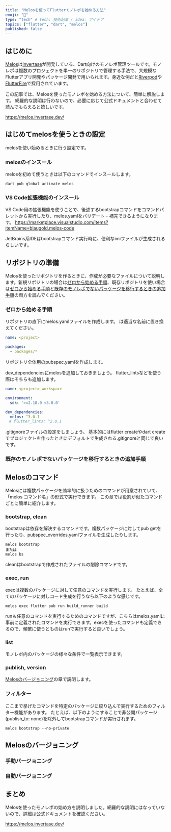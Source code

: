 ```yaml
---
title: "Melosを使ってFlutterモノレポを始める方法"
emoji: "🐙"
type: "tech" # tech: 技術記事 / idea: アイデア
topics: ["flutter", "dart", "melos"]
published: false
---
```

## はじめに
[Melos]は[Invertase]が開発している、Dart向けのモノレポ管理ツールです。モノレポは複数のプロジェクトを単一のリポジトリで管理する手法で、大規模なFlutterアプリ開発やパッケージ開発で用いられます。身近な例だと[Riverpod]や[FlutterFire]で採用されています。

この記事では、Melosを使ったモノレポを始める方法について、簡単に解説します。
網羅的な説明は行わないので、必要に応じて公式ドキュメントと合わせて読んでもらえると嬉しいです。

https://melos.invertase.dev/

## はじめてmelosを使うときの設定
melosを使い始めるときに行う設定です。
### melosのインスール
melosを初めて使うときは以下のコマンドでインスールします。
```zsh:ターミナル
dart pub global activate melos
```

### VS Code拡張機能のインスール

VS Code用の拡張機能を使うことで、後述するbootstrapコマンドをコマンドパレットから実行したり、melos.yamlをバリデート・補完できるようになります。
https://marketplace.visualstudio.com/items?itemName=blaugold.melos-code

JetBrains系IDEはbootstrapコマンド実行時に、便利なimiファイルが生成されるらしいです。

## リポジトリの準備
Melosを使ったリポジトリを作るときに、作成が必要なファイルについて説明します。新規リポジトリの場合は[ゼロから始める手順]、既存リポジトリを使い場合は[ゼロから始める手順]と[既存のモノレポでないパッケージを移行するときの追加手順]の両方を読んでください。

### ゼロから始める手順
リポジトリの直下にmelos.yamlファイルを作成します。
<project>は適当な名前に置き換えてください。
```yaml:melos.yaml
name: <project>

packages:
  - packages/*
```

リポジトリ全体用のpubspec.yamlを作成します。

dev_dependenciesにmelosを追加しておきましょう。
flutter_lintsなどを使う際はそちらも追加します。
```yaml:pubspec.yaml
name: <project>_workspace

environment:
  sdk: '>=2.18.0 <3.0.0'

dev_dependencies:
  melos: ^3.0.1
　# flutter_lints: ^2.0.1
```

.gitignoreファイルの設定をしましょう。
基本的にはflutter createやdart createでプロジェクトを作ったときにデフォルトで生成される.gitignoreと同じで良いです。

### 既存のモノレポでないパッケージを移行するときの追加手順

## Melosのコマンド
Melosには複数パッケージを効率的に扱うためのコマンドが用意されていて、「melos コマンド名」の形式で実行できます。
この章では役割が似たコマンドごとに簡単に紹介します。

### bootstrap, clean
bootstrapは依存を解決するコマンドです。複数パッケージに対してpub getを行ったり、pubspec_overrides.yamlファイルを生成したりします。
```zsh:ターミナル
melos bootstrap
または
melos bs
```
cleanはbootstrapで作成されたファイルの削除コマンドです。

### exec, run
execは複数のパッケージに対して任意のコマンドを実行します。
たとえば、全てのパッケージに対しコード生成を行うなら以下のような感じです。
```zsh:ターミナル
melos exec flutter pub run build_runner build
```

runも任意のコマンドを実行するためのコマンドですが、こちらはmelos.yamlに事前に定義されたコマンドを実行できます。execを使ったコマンドも定義できるので、頻繁に使うとものはrunで実行すると良いでしょう。

### list
モノレポ内のパッケージの様々な条件で一覧表示できます。

### publish, version
[Melosのバージョニング]の章で説明します。

### フィルター
ここまで挙げたコマンドを特定のパッケージに絞り込んで実行するためのフィルター機能があります。
たとえば、以下のようにすることで非公開パッケージ(publish_to: none)を除外してbootstrapコマンドが実行されます。
```zsh:ターミナル
melos bootstrap --no-private
```

## Melosのバージョニング

### 手動バージョニング

### 自動バージョニング



## まとめ
Melosを使ったモノレポの始め方を説明しました。網羅的な説明にはなっていないので、詳細は公式ドキュメントを確認ください。

https://melos.invertase.dev/


[Riverpod]: https://github.com/rrousselGit/riverpod
[FlutterFire]: https://github.com/firebase/flutterfire
[Melos]: https://melos.invertase.dev/
[Invertase]: https://invertase.io/
[ゼロから始める手順]: #ゼロから始める手順
[既存のモノレポでないパッケージを移行するときの追加手順]: #既存のモノレポでないパッケージを移行するときの追加手順
[Melosのバージョニング]: #Melosのバージョニング